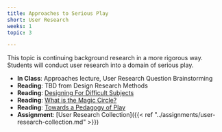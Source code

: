 ```yaml
---
title: Approaches to Serious Play
short: User Research
weeks: 1
topic: 3

---
```


This topic is continuing background research in a more rigorous way. Students will conduct user research into a domain of serious play.

- **In Class**: Approaches lecture, User Research Question Brainstorming
- **Reading**: TBD from Design Research Methods
- **Reading**: [Designing For Difficult Subjects](https://gdt.stanford.edu/designing-for-difficult-subjects/)
- **Reading**: [What is the Magic Circle?](https://gdt.stanford.edu/what-is-the-magic-circle/)
- **Reading**: [Towards a Pedagogy of Play](https://pz.harvard.edu/resources/toward-a-pedagogy-of-play)
- **Assignment**: [User Research Collection]({{< ref "../assignments/user-research-collection.md" >}})